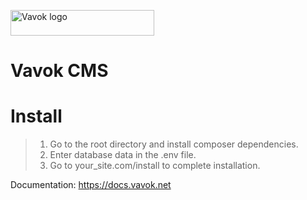 
<a href="https://vavok.net"><img src="https://vavok.net/themes/vavok3/images/logo.png" width="230" height="41" alt="Vavok logo" /></a>

# Vavok CMS

# Install
> 1. Go to the root directory and install composer dependencies.
> 2. Enter database data in the .env file.
> 3. Go to your_site.com/install to complete installation.

Documentation: https://docs.vavok.net